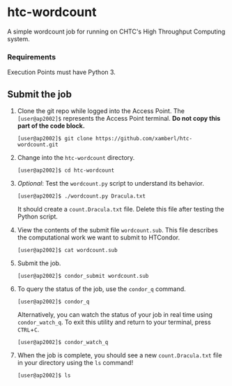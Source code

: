 # htc-wordcount
A simple wordcount job for running on CHTC's High Throughput Computing system.

### Requirements

Execution Points must have Python 3.

## Submit the job

1. Clone the git repo while logged into the Access Point. The `[user@ap2002]$` represents the Access Point terminal. **Do not copy this part of the code block.**
    ```
    [user@ap2002]$ git clone https://github.com/xamberl/htc-wordcount.git
    ```
    
1. Change into the `htc-wordcount` directory.
    ```
    [user@ap2002]$ cd htc-wordcount
    ```
    
1. *Optional*: Test the `wordcount.py` script to understand its behavior.
    ```
    [user@ap2002]$ ./wordcount.py Dracula.txt
    ```
    It should create a `count.Dracula.txt` file. Delete this file after testing the Python script.
   
1. View the contents of the submit file `wordcount.sub`. This file describes the computational work we want to  submit to HTCondor.
    ```
    [user@ap2002]$ cat wordcount.sub
    ```
    
1. Submit the job.
    ```
    [user@ap2002]$ condor_submit wordcount.sub
    ```
    
1. To query the status of the job, use the `condor_q` command.
    ```
    [user@ap2002]$ condor_q
    ```
    Alternatively, you can watch the status of your job in real time using `condor_watch_q`. To exit this utility and return to your terminal, press `CTRL`+`C`.
    ```
    [user@ap2002]$ condor_watch_q
    ```
    
1. When the job is complete, you should see a new `count.Dracula.txt` file in your directory using the `ls` command!
    ```
    [user@ap2002]$ ls
    ```
